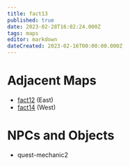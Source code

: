 ```yaml
---
title: fact13
published: true
date: 2023-02-28T16:02:24.000Z
tags: maps
editor: markdown
dateCreated: 2023-02-16T00:00:00.000Z
---
```



# Adjacent Maps
 * [fact12](/maps/fact12) (East)
 * [fact14](/maps/fact14) (West)

# NPCs and Objects
 * quest-mechanic2
